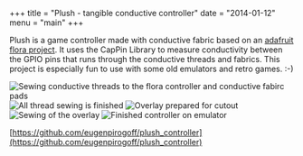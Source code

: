 +++
title = "Plush - tangible conductive controller"
date = "2014-01-12"
menu = "main"
+++

 Plush is a game controller made with conductive fabric based on an [adafruit flora project](https://github.com/adafruit/adafruit_flora_game_controller). It uses the CapPin Library to measure conductivity between the GPIO pins that runs through the conductive threads and fabrics. This project is especially fun to use with some old emulators and retro games. :-) 

![Sewing conductive threads to the flora controller and conductive fabirc pads](/images/plush_1.jpg) 
![All thread sewing is finished](/images/plush_2.jpg) 
![Overlay prepared for cutout](/images/plush_3.jpg) 
![Sewing of the overlay](/images/plush_4.jpg)
![Finished controller on emulator](/images/plush_5.jpg) 

[https://github.com/eugenpirogoff/plush_controller](https://github.com/eugenpirogoff/plush_controller)